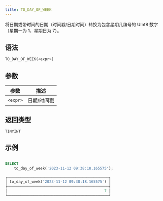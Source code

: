 ```yaml
---
title: TO_DAY_OF_WEEK
---
```


将日期或带时间的日期（时间戳/日期时间）转换为包含星期几编号的 UInt8 数字（星期一为 1，星期日为 7）。

## 语法

```sql
TO_DAY_OF_WEEK(<expr>)
```

## 参数

| 参数      | 描述          |
|-----------|---------------|
| `<expr>`  | 日期/时间戳   |

## 返回类型

`TINYINT`

## 示例

```sql

SELECT
    to_day_of_week('2023-11-12 09:38:18.165575');

┌──────────────────────────────────────────────┐
│ to_day_of_week('2023-11-12 09:38:18.165575') │
├──────────────────────────────────────────────┤
│                                            7 │
└──────────────────────────────────────────────┘
```